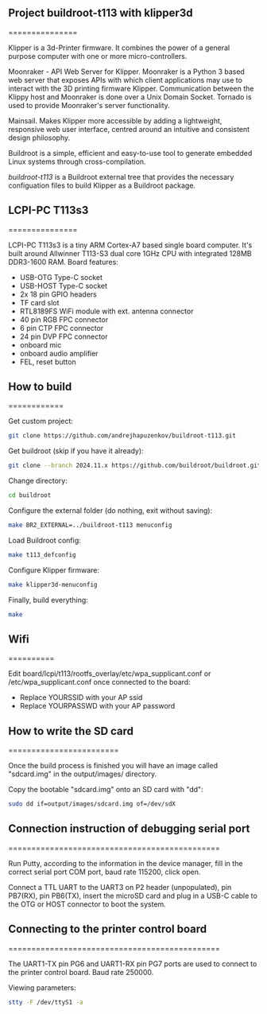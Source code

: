 ## Project buildroot-t113 with klipper3d
===============

Klipper is a 3d-Printer firmware. It combines the power of a general purpose computer with one or more micro-controllers.

Moonraker - API Web Server for Klipper. Moonraker is a Python 3 based web server that exposes APIs with which client applications may use to interact with the 3D printing firmware Klipper. Communication between the Klippy host and Moonraker is done over a Unix Domain Socket. Tornado is used to provide Moonraker's server functionality.

Mainsail. Makes Klipper more accessible by adding a lightweight, responsive web user interface, centred around an intuitive and consistent design philosophy.

Buildroot is a simple, efficient and easy-to-use tool to generate embedded Linux systems through cross-compilation.

*buildroot-t113* is a Buildroot external tree that provides the necessary configuation files to build Klipper as a Buildroot package.



## LCPI-PC T113s3
===============

LCPI-PC T113s3 is a tiny ARM Cortex-A7 based single board computer.
It's built around Allwinner T113-S3 dual core 1GHz CPU with integrated
128MB DDR3-1600 RAM.
Board features:
- USB-OTG Type-C socket
- USB-HOST Type-C socket
- 2x 18 pin GPIO headers
- TF card slot
- RTL8189FS WiFi module with ext. antenna connector
- 40 pin RGB FPC connector
- 6 pin CTP FPC connector
- 24 pin DVP FPC connector
- onboard mic
- onboard audio amplifier
- FEL, reset button

## How to build
============

Get custom project:

```bash
git clone https://github.com/andrejhapuzenkov/buildroot-t113.git
```

Get buildroot (skip if you have it already):

```bash
git clone --branch 2024.11.x https://github.com/buildroot/buildroot.git
```

Change directory:

```bash
cd buildroot
```

Configure the external folder (do nothing, exit without saving):

```bash
make BR2_EXTERNAL=../buildroot-t113 menuconfig
```

Load Buildroot config:

```bash
make t113_defconfig
```

Configure Klipper firmware:

```bash
make klipper3d-menuconfig
```

Finally, build everything:

```bash
make
```

## Wifi
==========

Edit board/lcpi/t113/rootfs_overlay/etc/wpa_supplicant.conf or
/etc/wpa_supplicant.conf once connected to the board:

- Replace YOURSSID with your AP ssid
- Replace YOURPASSWD with your AP password

## How to write the SD card
========================

Once the build process is finished you will have an image called "sdcard.img"
in the output/images/ directory.

Copy the bootable "sdcard.img" onto an SD card with "dd":

```bash
sudo dd if=output/images/sdcard.img of=/dev/sdX
```

## Connection instruction of debugging serial port
==============================================

Run Putty, according to the information in the device manager, fill in the correct serial port
COM port, baud rate 115200, click open.

Connect a TTL UART to the UART3 on P2 header (unpopulated), pin PB7(RX), pin PB6(TX), insert the microSD card and
plug in a USB-C cable to the OTG or HOST connector to boot the system.

## Connecting to the printer control board
==============================================

The UART1-TX pin PG6 and UART1-RX pin PG7 ports are used to connect to the printer control board.
Baud rate 250000.

Viewing parameters:

```bash
stty -F /dev/ttyS1 -a
```
